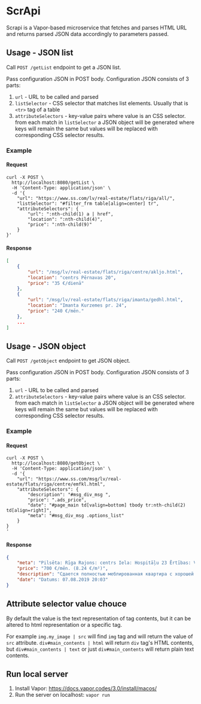 # ScrApi

Scrapi is a Vapor-based microservice that fetches and parses HTML URL and returns parsed JSON data accordingly to parameters passed.

## Usage - JSON list

Call `POST /getList` endpoint to get a JSON list.

Pass configuration JSON in POST body.
Configuration JSON consists of 3 parts:
1. `url` - URL to be called and parsed
1. `listSelector` - CSS selector that matches list elements. Usually that is `<tr>` tag of a table
1. `attributeSelectors` - key-value pairs where value is an CSS selector. from each match in `listSelector` a JSON object will be generated where keys will remain the same but values will be replaced with corresponding CSS selector results.

### Example

#### Request
```curl
curl -X POST \
  http://localhost:8080/getList \
  -H 'Content-Type: application/json' \
  -d '{
    "url": "https://www.ss.com/lv/real-estate/flats/riga/all/",
    "listSelector": "#filter_frm table[align=center] tr",
    "attributeSelectors": {
        "url": ":nth-child(1) a | href",
        "location": ":nth-child(4)",
        "price": ":nth-child(9)"
    }
}'
```
#### Response
```json
[
    {
        "url": "/msg/lv/real-estate/flats/riga/centre/akljo.html",
        "location": "centrs Pērnavas 20",
        "price": "35 €/dienā"
    },
    {
        "url": "/msg/lv/real-estate/flats/riga/imanta/gedhl.html",
        "location": "Imanta Kurzemes pr. 24",
        "price": "240 €/mēn."
    },
    ...
]
```

## Usage - JSON object

Call `POST /getObject` endpoint to get JSON object.

Pass configuration JSON in POST body.
Configuration JSON consists of 3 parts:
1. `url` - URL to be called and parsed
1. `attributeSelectors` - key-value pairs where value is an CSS selector. from each match in `listSelector` a JSON object will be generated where keys will remain the same but values will be replaced with corresponding CSS selector results.

### Example

#### Request
```curl
curl -X POST \
  http://localhost:8080/getObject \
  -H 'Content-Type: application/json' \
  -d '{
    "url": "https://www.ss.com/msg/lv/real-estate/flats/riga/centre/emfkl.html",
    "attributeSelectors": {
        "description": "#msg_div_msg ",
        "price": ".ads_price",
        "date": "#page_main td[valign=bottom] tbody tr:nth-child(2) td[align=right]",
        "meta": "#msg_div_msg .options_list"
    }
}
'
```
#### Response
```json
{
    "meta": "Pilsēta: Rīga Rajons: centrs Iela: Hospitāļu 23 Ērtības: Visas ērtības",
    "price": "700 €/mēn. (8.24 €/m²)",
    "description": "Сдается полностью меблированная квартира с хорошей планировкой и высококачественной отделкой в престижном проекте \"Шоколад\". Просторная квартира(85 кв. м) находится на 4 этаже дома с лифтом, наблюдением(консьерж) , в деловом центре города, с хорошей инфраструктурой. Оборудована всей необходимой техникой(холодильник, плита, духовка, стиральная, посудомоечная машины, телевизор). Планировка: гостиная-студия, 2 спальни, прихожая с гардеробом, 2 санузла(ванная комната с душевой кабиной и туалетом; гостевой туалет). Pilsēta: Rīga Rajons: centrs Iela: Hospitāļu 23 [Karte] Istabas: 3 Platība: 85 Stāvs: 4/7 Sērija: Jaun. Mājas tips: Paneļu - ķieģeļu Ērtības: Visas ērtības Cena: 700 €/mēn. (8.24 €/m²)",
    "date": "Datums: 07.08.2019 20:03"
}
```

## Attribute selector value chouce

By default the value is the text representation of tag contents, but it can be altered to html representation or a specific tag. 

For example `img.my_image | src` will find `img` tag and will return the value of `src` attribute. `div#main_contents | html` will return `div` tag's HTML contents, but `div#main_contents | text` or just `div#main_contents` will return plain text contents.

## Run local server

1. Install Vapor: https://docs.vapor.codes/3.0/install/macos/
1. Run the server on localhost: `vapor run`
